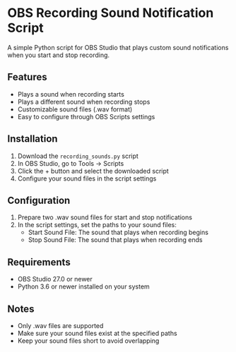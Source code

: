 # OBS Recording Sound Notification Script

A simple Python script for OBS Studio that plays custom sound notifications when you start and stop recording.

## Features
- Plays a sound when recording starts
- Plays a different sound when recording stops
- Customizable sound files (.wav format)
- Easy to configure through OBS Scripts settings

## Installation
1. Download the `recording_sounds.py` script
2. In OBS Studio, go to Tools -> Scripts
3. Click the + button and select the downloaded script
4. Configure your sound files in the script settings

## Configuration
1. Prepare two .wav sound files for start and stop notifications
2. In the script settings, set the paths to your sound files:
   - Start Sound File: The sound that plays when recording begins
   - Stop Sound File: The sound that plays when recording ends

## Requirements
- OBS Studio 27.0 or newer
- Python 3.6 or newer installed on your system

## Notes
- Only .wav files are supported
- Make sure your sound files exist at the specified paths
- Keep your sound files short to avoid overlapping

